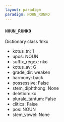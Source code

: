 ```yaml
---
layout: paradigm
paradigm: NOUN_RUNKO
---
```

### ` NOUN_RUNKO `

Dictionary class 1nko
* kotus_tn: 1
* upos: NOUN
* suffix_regex: nko
* kotus_av: G
* grade_dir: weaken
* harmony: back
* possessive: False
* stem_diphthong: None
* deletion: ko
* plurale_tantum: False
* clitics: False
* pos: NOUN
* stem_vowel: None
